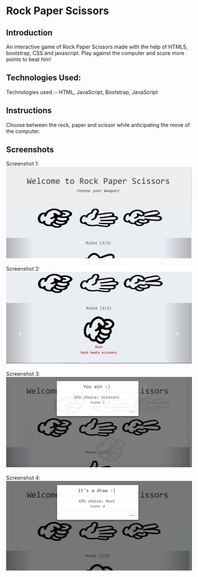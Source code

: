 # Rock Paper Scissors
## Introduction
An interactive game of Rock Paper Scissors made with the help of HTML5, bootstrap, CSS and javascript.
Play against the computer and score more points to beat him!

## Technologies Used:
Technologies used :- HTML, JavaScript, Bootstrap, JavaScript <br/>

## Instructions
Choose between the rock, paper and scissor while anticipating the move of the computer. 

## Screenshots
Screenshot 1:
![alt text](/Screenshot1.PNG)<br/><br/>
Screenshot 2:
![alt text](/Screenshot2.PNG)<br/><br/>
Screenshot 3:
![alt text](/Screenshot3.PNG)<br/><br/>
Screenshot 4:
![alt text](/Screenshot4.PNG)<br/><br/>
